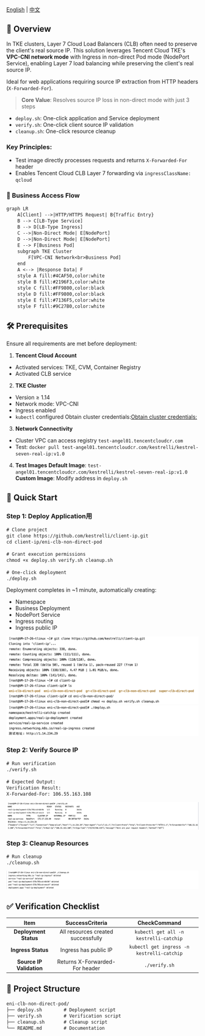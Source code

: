 [English](README.md) | [中文](README_zh.md)

## 📌 **Overview**​

In TKE clusters, Layer 7 Cloud Load Balancers (CLB) often need to preserve the client's real source IP.
This solution leverages Tencent Cloud TKE's ​**VPC-CNI network mode**​ with Ingress in non-direct Pod mode (NodePort Service), enabling Layer 7 load balancing while preserving the client's real source IP.

Ideal for web applications requiring source IP extraction from HTTP headers (`X-Forwarded-For`).

>**Core Value**: Resolves source IP loss in non-direct mode with just 3 steps
- `deploy.sh`: One-click application and Service deployment
- `verify.sh`: One-click client source IP validation
- `cleanup.sh`: One-click resource cleanup

### **Key Principles**:
- Test image directly processes requests and returns `X-Forwarded-For` header
- Enables Tencent Cloud CLB Layer 7 forwarding via `ingressClassName: qcloud`

### 📡 Business Access Flow

```mermaid
graph LR    
    A[Client] -->|HTTP/HTTPS Request| B{Traffic Entry}
    B --> C[LB-Type Service]
    B --> D[LB-Type Ingress]
    C -->|Non-Direct Mode| E[NodePort]
    D -->|Non-Direct Mode| E[NodePort]
    E --> F[Business Pod]
    subgraph TKE Cluster
        F[VPC-CNI Network<br>Business Pod]
    end
    A <--> |Response Data| F
    style A fill:#4CAF50,color:white
    style B fill:#2196F3,color:white
    style C fill:#FF9800,color:black
    style D fill:#FF9800,color:black
    style E fill:#7136F5,color:white
    style F fill:#9C27B0,color:white
```

## 🛠 Prerequisites
Ensure all requirements are met before deployment:
1. **Tencent Cloud Account**​
- Activated services: TKE, CVM, Container Registry
- Activated CLB service

2. ​**TKE Cluster**​
- Version ≥ 1.14
- Network mode: VPC-CNI
- Ingress enabled
- `kubectl` configured
Obtain cluster credentials:[Obtain cluster credentials:](https://cloud.tencent.com/document/product/457/39814)

3. **Network Connectivity**​
- Cluster VPC can access registry `test-angel01.tencentcloudcr.com`
- Test: `docker pull test-angel01.tencentcloudcr.com/kestrelli/kestrel-seven-real-ip:v1.0`

4. **Test Images**​
**Default Image**: `test-angel01.tencentcloudcr.com/kestrelli/kestrel-seven-real-ip:v1.0`
**Custom Image**: Modify address in `deploy.sh`

##  🚀 Quick Start
### Step 1: Deploy Application用

```
# Clone project
git clone https://github.com/kestrelli/client-ip.git 
cd client-ip/eni-clb-non-direct-pod

# Grant execution permissions
chmod +x deploy.sh verify.sh cleanup.sh 

# One-click deployment
./deploy.sh  
```
Deployment completes in ~1 minute, automatically creating:
- Namespace
- Business Deployment
- NodePort Service
- Ingress routing
- Ingress public IP

![复刻仓库文件](images/pod1.png)
![部署](images/pod2.png)

###  Step 2: Verify Source IP
```
# Run verification
./verify.sh

# Expected Output:
Verification Result:
X-Forwarded-For: 106.55.163.108  
```

![验证](images/pod3.png)

### Step 3: Cleanup Resources

```
# Run cleanup
./cleanup.sh
```

![清除](images/pod4.png)

## ✅  Verification Checklist
|​**Item**​|​**SuccessCriteria**​|​**CheckCommand**​|
|:-:|:-:|:-:|
|​**Deployment Status**​|All resources created successfully|`kubectl get all -n kestrelli-catchip`|
|​**Ingress Status**​|Ingress has public IP|`kubectl get ingress -n kestrelli-catchip`|
|​**Source IP Validation**​|Returns X-Forwarded-For header|`./verify.sh`|
## 📂  Project Structure

```
eni-clb-non-direct-pod/  
├── deploy.sh        # Deployment script  
├── verify.sh        # Verification script  
├── cleanup.sh       # Cleanup script  
└── README.md        # Documentation
